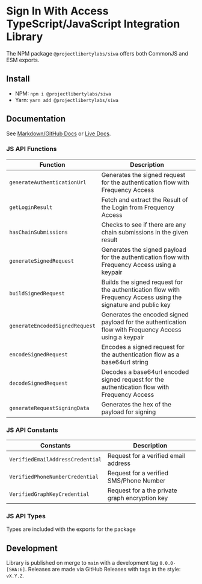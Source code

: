 # Sign In With Access TypeScript/JavaScript Integration Library

The NPM package `@projectlibertylabs/siwa` offers both CommonJS and ESM exports.

## Install

- NPM: `npm i @projectlibertylabs/siwa`
- Yarn: `yarn add @projectlibertylabs/siwa`

## Documentation

See [Markdown/GitHub Docs](../../docs/src/QuickStart.md) or
[Live Docs](https://projectlibertylabs.github.io/siwa/QuickStart.html).

### JS API Functions

| Function                       | Description                                                                                                    |
| ------------------------------ | -------------------------------------------------------------------------------------------------------------- |
| `generateAuthenticationUrl`          | Generates the signed request for the authentication flow with Frequency Access                                 |
| `getLoginResult`               | Fetch and extract the Result of the Login from Frequency Access                                                |
| `hasChainSubmissions`          | Checks to see if there are any chain submissions in the given result                                           |
| `generateSignedRequest`        | Generates the signed payload for the authentication flow with Frequency Access using a keypair                 |
| `buildSignedRequest`           | Builds the signed request for the authentication flow with Frequency Access using the signature and public key |
| `generateEncodedSignedRequest` | Generates the encoded signed payload for the authentication flow with Frequency Access using a keypair         |
| `encodeSignedRequest`          | Encodes a signed request for the authentication flow as a base64url string                                     |
| `decodeSignedRequest`          | Decodes a base64url encoded signed request for the authentication flow with Frequency Access                   |
| `generateRequestSigningData`   | Generates the hex of the payload for signing                                                                   |

### JS API Constants

| Constants                        | Description                                    |
| -------------------------------- | ---------------------------------------------- |
| `VerifiedEmailAddressCredential` | Request for a verified email address           |
| `VerifiedPhoneNumberCredential`  | Request for a verified SMS/Phone Number        |
| `VerifiedGraphKeyCredential`     | Request for a the private graph encryption key |

### JS API Types

Types are included with the exports for the package

## Development

Library is published on merge to `main` with a development tag `0.0.0-[SHA:6]`. Releases are made via GitHub Releases
with tags in the style: `vX.Y.Z`.
